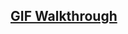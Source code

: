 ## [GIF Walkthrough](https://github.com/GeorgeZhang744/Codepath-Web-102-Labs/blob/main/barista-app/walkthrough.gif) 

